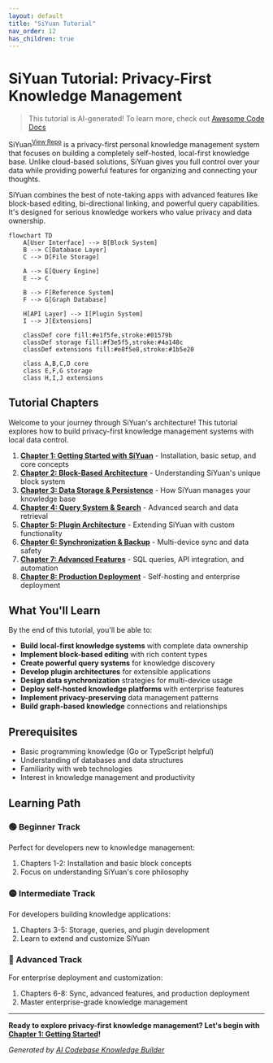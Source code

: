```yaml
---
layout: default
title: "SiYuan Tutorial"
nav_order: 12
has_children: true
---
```


# SiYuan Tutorial: Privacy-First Knowledge Management

> This tutorial is AI-generated! To learn more, check out [Awesome Code Docs](https://github.com/johnxie/awesome-code-docs)

SiYuan<sup>[View Repo](https://github.com/siyuan-note/siyuan)</sup> is a privacy-first personal knowledge management system that focuses on building a completely self-hosted, local-first knowledge base. Unlike cloud-based solutions, SiYuan gives you full control over your data while providing powerful features for organizing and connecting your thoughts.

SiYuan combines the best of note-taking apps with advanced features like block-based editing, bi-directional linking, and powerful query capabilities. It's designed for serious knowledge workers who value privacy and data ownership.

```mermaid
flowchart TD
    A[User Interface] --> B[Block System]
    B --> C[Database Layer]
    C --> D[File Storage]

    A --> E[Query Engine]
    E --> C

    B --> F[Reference System]
    F --> G[Graph Database]

    H[API Layer] --> I[Plugin System]
    I --> J[Extensions]

    classDef core fill:#e1f5fe,stroke:#01579b
    classDef storage fill:#f3e5f5,stroke:#4a148c
    classDef extensions fill:#e8f5e8,stroke:#1b5e20

    class A,B,C,D core
    class E,F,G storage
    class H,I,J extensions
```

## Tutorial Chapters

Welcome to your journey through SiYuan's architecture! This tutorial explores how to build privacy-first knowledge management systems with local data control.

1. **[Chapter 1: Getting Started with SiYuan](01-getting-started.md)** - Installation, basic setup, and core concepts
2. **[Chapter 2: Block-Based Architecture](02-block-architecture.md)** - Understanding SiYuan's unique block system
3. **[Chapter 3: Data Storage & Persistence](03-data-storage.md)** - How SiYuan manages your knowledge base
4. **[Chapter 4: Query System & Search](04-query-system.md)** - Advanced search and data retrieval
5. **[Chapter 5: Plugin Architecture](05-plugin-architecture.md)** - Extending SiYuan with custom functionality
6. **[Chapter 6: Synchronization & Backup](06-synchronization.md)** - Multi-device sync and data safety
7. **[Chapter 7: Advanced Features](07-advanced-features.md)** - SQL queries, API integration, and automation
8. **[Chapter 8: Production Deployment](08-production-deployment.md)** - Self-hosting and enterprise deployment

## What You'll Learn

By the end of this tutorial, you'll be able to:

- **Build local-first knowledge systems** with complete data ownership
- **Implement block-based editing** with rich content types
- **Create powerful query systems** for knowledge discovery
- **Develop plugin architectures** for extensible applications
- **Design data synchronization** strategies for multi-device usage
- **Deploy self-hosted knowledge platforms** with enterprise features
- **Implement privacy-preserving** data management patterns
- **Build graph-based knowledge** connections and relationships

## Prerequisites

- Basic programming knowledge (Go or TypeScript helpful)
- Understanding of databases and data structures
- Familiarity with web technologies
- Interest in knowledge management and productivity

## Learning Path

### 🟢 Beginner Track
Perfect for developers new to knowledge management:
1. Chapters 1-2: Installation and basic block concepts
2. Focus on understanding SiYuan's core philosophy

### 🟡 Intermediate Track
For developers building knowledge applications:
1. Chapters 3-5: Storage, queries, and plugin development
2. Learn to extend and customize SiYuan

### 🔴 Advanced Track
For enterprise deployment and customization:
1. Chapters 6-8: Sync, advanced features, and production deployment
2. Master enterprise-grade knowledge management

---

**Ready to explore privacy-first knowledge management? Let's begin with [Chapter 1: Getting Started](01-getting-started.md)!**

*Generated by [AI Codebase Knowledge Builder](https://github.com/The-Pocket/Tutorial-Codebase-Knowledge)*
